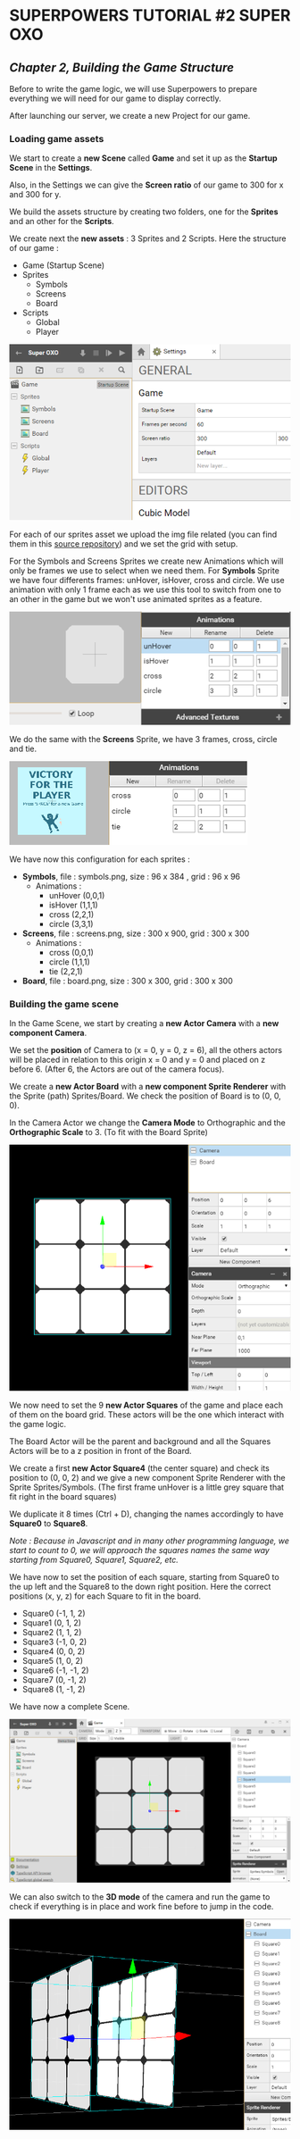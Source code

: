 # SUPERPOWERS TUTORIAL #2 SUPER OXO
## *Chapter 2, Building the Game Structure*

Before to write the game logic, we will use Superpowers to prepare everything we will need for our game to display correctly.

After launching our server, we create a new Project for our game.


### Loading game assets

We start to create a **new Scene** called **Game** and set it up as the **Startup Scene** in the **Settings**.

Also, in the Settings we can give the **Screen ratio** of our game to 300 for x and 300 for y.

We build the assets structure by creating two folders, one for the **Sprites** and an other for the **Scripts**.

We create next the **new assets** : 3 Sprites and 2 Scripts. Here the structure of our game :

* Game (Startup Scene)
* Sprites
   * Symbols
   * Screens
   * Board
* Scripts
   * Global
   * Player


![assets.png](img/assets.png)


For each of our sprites asset we upload the img file related (you can find them in
this [source repository](https://github.com/mseyne/superpowers-sources/tree/master/2SuperOXO))
and we set the grid with setup.

For the Symbols and Screens Sprites we create new Animations which will only be frames we
use to select when we need them. For **Symbols** Sprite we have four differents frames:
unHover, isHover, cross and circle. We use animation with only 1 frame each as we use
this tool to switch from one to an other in the game but we won't use animated sprites as a feature.


![symbols.png](img/symbols.png)


We do the same with the **Screens** Sprite, we have 3 frames, cross, circle and tie.


![screens.png](img/screens.png)


We have now this configuration for each sprites :

* **Symbols**, file : symbols.png, size : 96 x 384 , grid : 96 x 96
   * Animations :
      * unHover (0,0,1)
      * isHover (1,1,1)
      * cross (2,2,1)
      * circle (3,3,1)
* **Screens**, file : screens.png, size : 300 x 900, grid : 300 x 300
   * Animations :
      * cross (0,0,1)
      * circle (1,1,1)
      * tie (2,2,1)
* **Board**, file : board.png, size : 300 x 300, grid : 300 x 300


### Building the game scene

In the Game Scene, we start by creating a **new Actor Camera** with a **new component Camera**.

We set the **position** of Camera to (x = 0, y = 0,  z = 6), all the others actors
will be placed in relation to this origin x = 0 and y = 0 and placed on z before 6.
 (After 6, the Actors are out of the camera focus).

We create a **new Actor Board** with a **new component Sprite Renderer** with the Sprite
(path) Sprites/Board. We check the position of Board is to (0, 0, 0).

In the Camera Actor we change the **Camera Mode** to Orthographic and the **Orthographic
Scale** to 3. (To fit with the Board Sprite)


![camera.png](img/camera.png)


We now need to set the 9 **new Actor Squares** of the game and place each of them on the
board grid. These actors will be the one which interact with the game logic.

The Board Actor will be the parent and background and all the Squares Actors will
be to a z position in front of the Board.

We create a first **new Actor Square4** (the center square) and check its position to (0, 0, 2) and we give
a new component Sprite Renderer with the Sprite Sprites/Symbols. (The first frame
  unHover is a little grey square that fit right in the board squares)

We duplicate it 8 times (Ctrl + D), changing the names accordingly to have **Square0** to **Square8**.

*Note : Because in Javascript and in many other programming language, we start to count to 0, we will
approach the squares names the same way starting from Square0, Square1, Square2, etc.*

We have now to set the position of each square, starting from Square0 to the up
left and the Square8 to the down right position. Here the correct positions (x, y, z)
for each Square to fit in the board.

* Square0 (-1, 1, 2)
* Square1 (0, 1, 2)
* Square2 (1, 1, 2)
* Square3 (-1, 0, 2)
* Square4 (0, 0, 2)
* Square5 (1, 0, 2)
* Square6 (-1, -1, 2)
* Square7 (0, -1, 2)
* Square8 (1, -1, 2)

We have now a complete Scene.


![board.png](img/board.png)


We can also switch to the **3D mode** of the camera and run the game to check if everything is
in place and work fine before to jump in the code.


![3D.png](img/3D.png)
